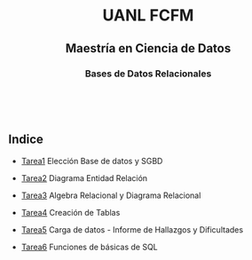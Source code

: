 <div align="center">

# UANL FCFM

## Maestría en Ciencia de Datos

### Bases de Datos Relacionales


</div>

<br>
<br>
<br>   

## Indice

* [Tarea1](https://github.com/xDiegoCruz15/MCD-BDR/blob/master/Tarea1/Tarea1.md) Elección Base de datos y SGBD

* [Tarea2](https://github.com/xDiegoCruz15/MCD-BDR/blob/master/Tarea2.md) Diagrama Entidad Relación

* [Tarea3](https://github.com/xDiegoCruz15/MCD-BDR/blob/master/Tarea3/Tarea3.md) Algebra Relacional y Diagrama Relacional

* [Tarea4](https://github.com/xDiegoCruz15/MCD-BDR/blob/master/tarea4.sql) Creación de Tablas
  
* [Tarea5](https://github.com/xDiegoCruz15/MCD-BDR/blob/master/Tarea5/Tarea5.md)  Carga de datos - Informe de Hallazgos y Dificultades

* [Tarea6](https://github.com/xDiegoCruz15/MCD-BDR/blob/master/Tarea6/Tarea6.md) Funciones de básicas de SQL
